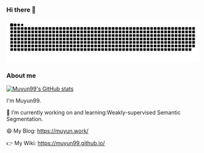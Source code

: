 ### Hi there 👋


![](https://raw.githubusercontent.com/Muyun99/Muyun99/main/assets/github-contribution-grid-snake.svg)

### About me      

[![Muyun99's GitHub stats](https://github-readme-stats.vercel.app/api?username=Muyun99&show_icons=true&include_all_commits=True)](https://github.com/anuraghazra/github-readme-stats)

I'm Muyun99.

🔭  I’m currently working on and learning:Weakly-supervised Semantic Segmentation. 

😄  My Blog: https://muyun.work/

👉  My Wiki: https://muyun99.github.io/


<!--
**Muyun99/Muyun99** is a ✨ _special_ ✨ repository because its `README.md` (this file) appears on your GitHub profile.

Here are some ideas to get you started:

- 🔭 I’m currently working on ...
- 🌱 I’m currently learning ...
- 👯 I’m looking to collaborate on ...
- 🤔 I’m looking for help with ...
- 💬 Ask me about ...
- 📫 How to reach me: ...
- 😄 Pronouns: ...
- ⚡ Fun fact: ...
-->
